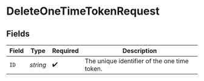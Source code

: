# DeleteOneTimeTokenRequest


## Fields

| Field                                        | Type                                         | Required                                     | Description                                  |
| -------------------------------------------- | -------------------------------------------- | -------------------------------------------- | -------------------------------------------- |
| `ID`                                         | *string*                                     | :heavy_check_mark:                           | The unique identifier of the one time token. |